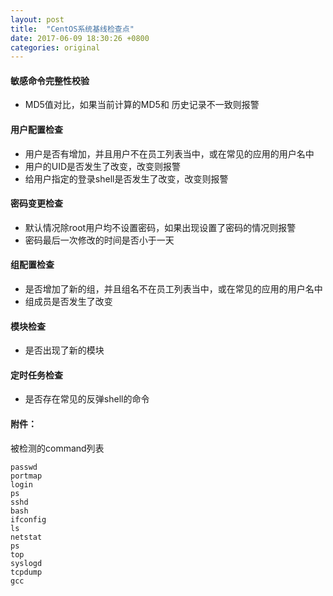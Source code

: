 ```yaml
---
layout: post
title:  "CentOS系统基线检查点"
date: 2017-06-09 18:30:26 +0800
categories: original
---
```


#### 敏感命令完整性校验

* MD5值对比，如果当前计算的MD5和 历史记录不一致则报警

#### 用户配置检查
* 用户是否有增加，并且用户不在员工列表当中，或在常见的应用的用户名中
* 用户的UID是否发生了改变，改变则报警
* 给用户指定的登录shell是否发生了改变，改变则报警
	
#### 密码变更检查
* 默认情况除root用户均不设置密码，如果出现设置了密码的情况则报警
* 密码最后一次修改的时间是否小于一天

#### 组配置检查

* 是否增加了新的组，并且组名不在员工列表当中，或在常见的应用的用户名中
* 组成员是否发生了改变

#### 模块检查
* 是否出现了新的模块

#### 定时任务检查
* 是否存在常见的反弹shell的命令


#### 附件：
被检测的command列表

```
passwd
portmap
login
ps
sshd
bash
ifconfig
ls
netstat
ps
top
syslogd
tcpdump
gcc
```
